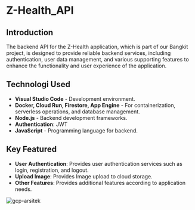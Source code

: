 # Z-Health_API

## Introduction
The backend API for the Z-Health application, which is part of our Bangkit project, is designed to provide reliable backend services, including authentication, user data management, and various supporting features to enhance the functionality and user experience of the application.

## Technologi Used

- **Visual Studio Code** - Development environment.
- **Docker, Cloud Run, Firestore, App Engine** - For containerization, serverless operations, and database management.
- **Node.js** - Backend development frameworks.
- **Authentication**: JWT
- **JavaScript** - Programming language for backend.

## Key Featured
- **User Authentication**: Provides user authentication services such as login, registration, and logout.
- **Upload Image**: Provides Image upload to cloud storage.
- **Other Features**: Provides additional features according to application needs.

![gcp-arsitek](https://github.com/user-attachments/assets/90e22705-6b1d-4fd4-ac6c-0bef464a17c2)
